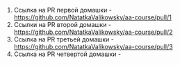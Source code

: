 1. Ссылка на PR первой домашки - https://github.com/NatatkaValikowsky/aa-course/pull/1
2. Ссылки на PR второй домашки - https://github.com/NatatkaValikowsky/aa-course/pull/2
3. Ссылка на PR третьей домашки - https://github.com/NatatkaValikowsky/aa-course/pull/3
4. Ссылка на PR четвертой домашки - 